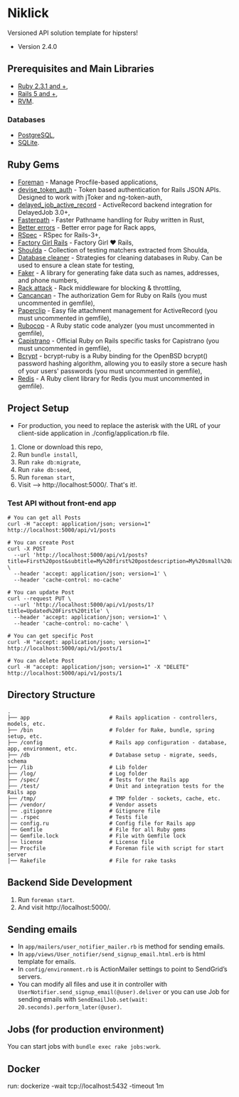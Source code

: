 # Niklick
Versioned API solution template for hipsters!

* Version 2.4.0

## Prerequisites and Main Libraries
* [Ruby 2.3.1 and +](https://www.ruby-lang.org/en/downloads/),
* [Rails 5 and +](http://guides.rubyonrails.org/getting_started.html),
* [RVM](https://rvm.io/).

### Databases
* [PostgreSQL](https://www.postgresql.org/docs/),
* [SQLite](https://sqlite.org/).

## Ruby Gems
* [Foreman](https://github.com/ddollar/foreman) - Manage Procfile-based applications,
* [devise_token_auth](https://github.com/lynndylanhurley/devise_token_auth) - Token based authentication for Rails JSON APIs. Designed to work with jToker and ng-token-auth,
* [delayed_job_active_record](https://github.com/collectiveidea/delayed_job_active_record) - ActiveRecord backend integration for DelayedJob 3.0+,
* [Fasterpath](https://github.com/danielpclark/faster_path) - Faster Pathname handling for Ruby written in Rust,
* [Better errors](https://github.com/charliesome/better_errors) - Better error page for Rack apps,
* [RSpec](https://github.com/rspec/rspec-rails) - RSpec for Rails-3+,
* [Factory Girl Rails](https://github.com/thoughtbot/factory_girl_rails) - Factory Girl ♥ Rails,
* [Shoulda](http://matchers.shoulda.io/) - Collection of testing matchers extracted from Shoulda,
* [Database cleaner](http://databasecleaner.github.io/) - Strategies for cleaning databases in Ruby. Can be used to ensure a clean state for testing,
* [Faker](https://github.com/stympy/faker) - A library for generating fake data such as names, addresses, and phone numbers,
* [Rack attack](https://github.com/kickstarter/rack-attack) - Rack middleware for blocking & throttling,
* [Cancancan](https://github.com/CanCanCommunity/cancancan) - The authorization Gem for Ruby on Rails (you must uncommented in gemfile),
* [Paperclip](https://github.com/thoughtbot/paperclip) - Easy file attachment management for ActiveRecord (you must uncommented in gemfile),
* [Rubocop](https://github.com/bbatsov/rubocop) - A Ruby static code analyzer (you must uncommented in gemfile),
* [Capistrano](https://github.com/capistrano/rails) - Official Ruby on Rails specific tasks for Capistrano (you must uncommented in gemfile),  
* [Bcrypt](https://github.com/codahale/bcrypt-ruby) - bcrypt-ruby is a Ruby binding for the OpenBSD bcrypt() password hashing algorithm, allowing you to easily store a secure hash of your users' passwords (you must uncommented in gemfile),
* [Redis](https://github.com/redis/redis-rb) - A Ruby client library for Redis (you must uncommented in gemfile).

## Project Setup
* For production, you need to replace the asterisk with the URL of your client-side application in ./config/application.rb file.

1. Clone or download this repo,
2. Run `bundle install`,
3. Run `rake db:migrate`,
4. Run `rake db:seed`,
5. Run `foreman start`, 
6. Visit --> http://localhost:5000/. That's it!.

### Test API without front-end app
```shell
# You can get all Posts
curl -H "accept: application/json; version=1" http://localhost:5000/api/v1/posts

# You can create Post
curl -X POST 
  --url 'http://localhost:5000/api/v1/posts?title=First%20post&subtitle=My%20first%20postdescription=My%20small%20and%20test%20first%20post.&content=This%20is%20a%20content%20of%20my%20first%20post' \ 
  --header 'accept: application/json; version=1' \
  --header 'cache-control: no-cache' 

# You can update Post  
curl --request PUT \
  --url 'http://localhost:5000/api/v1/posts/1?title=Updated%20First%20title' \
  --header 'accept: application/json; version=1' \
  --header 'cache-control: no-cache' \

# You can get specific Post 
curl -H "accept: application/json; version=1" http://localhost:5000/api/v1/posts/1

# You can delete Post 
curl -H "accept: application/json; version=1" -X "DELETE" http://localhost:5000/api/v1/posts/1
```

## Directory Structure
```shell
.
├── app                         # Rails application - controllers, models, etc.
├── /bin                        # Folder for Rake, bundle, spring setup, etc.
├── /config                     # Rails app configuration - database, app, environment, etc.
├── /db                         # Database setup - migrate, seeds, schema
├── /lib                        # Lib folder
├── /log/                       # Log folder
├── /spec/                      # Tests for the Rails app
├── /test/                      # Unit and integration tests for the Rails app
├── /tmp/                       # TMP folder - sockets, cache, etc.
├── /vendor/                    # Vendor assets
│── .gitigonre                  # Gitignore file
│── .rspec                      # Tests file
│── config.ru                   # Config file for Rails app
│── Gemfile                     # File for all Ruby gems
│── Gemfile.lock                # File with Gemfile lock
│── license                     # License file
│── Procfile                    # Foreman file with script for start server
│── Rakefile                    # File for rake tasks
```

## Backend Side Development
1. Run `foreman start`.
2. And visit http://localhost:5000/.

## Sending emails
* In `app/mailers/user_notifier_mailer.rb` is method for sending emails. 
* In `app/views/User_notifier/send_signup_email.html.erb` is html template for emails.
* In `config/environment.rb` is ActionMailer settings to point to SendGrid’s servers.
* You can modify all files and use it in controller with `UserNotifier.send_signup_email(@user).deliver`
or you can use Job for sending emails with `SendEmailJob.set(wait: 20.seconds).perform_later(@user)`.

## Jobs (for production environment)
You can start jobs with `bundle exec rake jobs:work`.

## Docker
run: dockerize -wait tcp://localhost:5432 -timeout 1m